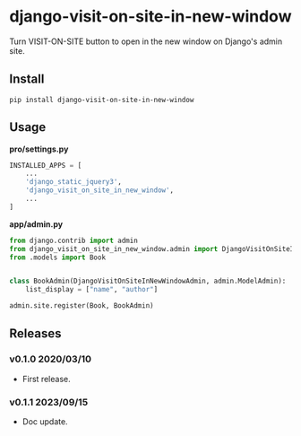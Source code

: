 # django-visit-on-site-in-new-window

Turn VISIT-ON-SITE button to open in the new window on Django's admin site.

## Install

```shell
pip install django-visit-on-site-in-new-window
```

## Usage

**pro/settings.py**

```python
INSTALLED_APPS = [
    ...
    'django_static_jquery3',
    'django_visit_on_site_in_new_window',
    ...
]
```

**app/admin.py**

```python
from django.contrib import admin
from django_visit_on_site_in_new_window.admin import DjangoVisitOnSiteInNewWindowAdmin
from .models import Book


class BookAdmin(DjangoVisitOnSiteInNewWindowAdmin, admin.ModelAdmin):
    list_display = ["name", "author"]

admin.site.register(Book, BookAdmin)
```

## Releases

### v0.1.0 2020/03/10

- First release.

### v0.1.1 2023/09/15

- Doc update.
